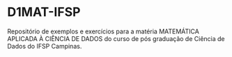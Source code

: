 # D1MAT-IFSP
Repositório de exemplos e exercícios para a matéria MATEMÁTICA APLICADA À CIÊNCIA DE DADOS do curso de pós graduação de Ciência de Dados do IFSP Campinas.

